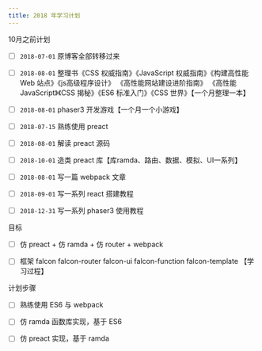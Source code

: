 ```yaml
---
title: 2018 年学习计划
---
```


10月之前计划

- [ ] `2018-07-01` 原博客全部转移过来 
- [ ] `2018-08-01` 整理书《CSS 权威指南》《JavaScript 权威指南》《构建高性能 Web 站点》《js高级程序设计》 《高性能网站建设进阶指南》 《高性能 JavaScript》《CSS 揭秘》《ES6 标准入门》《CSS 世界》【一个月整理一本】
- [ ] `2018-08-01` phaser3 开发游戏【一个月一个小游戏】
- [ ] `2018-07-15` 熟练使用 preact
- [ ] `2018-08-01` 解读 preact 源码
- [ ] `2018-10-01` 造类 preact 库【库ramda、路由、数据、模拟、UI一系列】
- [ ] `2018-08-01` 写一篇 webpack 文章
- [ ] `2018-09-01` 写一系列 react 搭建教程
- [ ] `2018-12-31` 写一系列 phaser3 使用教程



目标
- [ ] 仿 preact + 仿 ramda + 仿 router + webpack

- [ ] 框架 falcon falcon-router falcon-ui falcon-function falcon-template 【学习过程】

计划步骤
- [ ] 熟练使用 ES6 与 webpack
- [ ] 仿 ramda 函数库实现，基于 ES6
- [ ] 仿 preact 实现，基于 ramda

